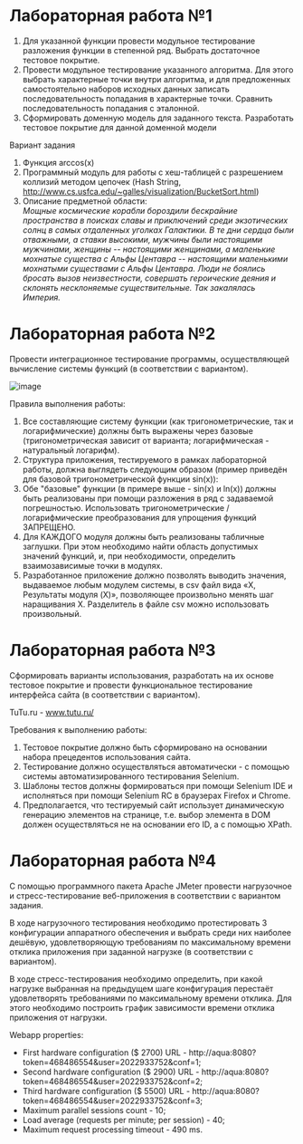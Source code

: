 # Лабораторная работа №1

1.	Для указанной функции провести модульное тестирование разложения функции в степенной ряд. Выбрать достаточное тестовое покрытие.
2.	Провести модульное тестирование указанного алгоритма. Для этого выбрать характерные точки внутри алгоритма, и для предложенных самостоятельно наборов исходных данных записать последовательность попадания в характерные точки. Сравнить последовательность попадания с эталонной.
3.	Сформировать доменную модель для заданного текста.  Разработать тестовое покрытие для данной доменной модели

Вариант задания
1.	Функция arccos(x)
2.	Программный модуль для работы c хеш-таблицей с разрешением коллизий методом цепочек (Hash String, http://www.cs.usfca.edu/~galles/visualization/BucketSort.html)
3.	Описание предметной области:  
*Мощные космические корабли бороздили бескрайние пространства в поисках славы и приключений среди экзотических солнц в самых отдаленных уголках Галактики. В те дни сердца были отважными, а ставки высокими, мужчины были настоящими мужчинами, женщины -- настоящими женщинами, а маленькие мохнатые существа с Альфы Центавра -- настоящими маленькими мохнатыми существами с Альфы Центавра. Люди не боялись бросать вызов неизвестности, совершать героические деяния и склонять несклоняемые существительные. Так закалялась Империя.*


# Лабораторная работа №2

Провести интеграционное тестирование программы, осуществляющей вычисление системы функций (в соответствии с вариантом).

![image](https://user-images.githubusercontent.com/30019001/158062860-b19ea2bd-804a-45d8-8a5b-64c885d44a66.png)

Правила выполнения работы:
1.	Все составляющие систему функции (как тригонометрические, так и логарифмические) должны быть выражены через базовые (тригонометрическая зависит от варианта; логарифмическая - натуральный логарифм).
2.	Структура приложения, тестируемого в рамках лабораторной работы, должна выглядеть следующим образом (пример приведён для базовой тригонометрической функции sin(x)):
3.	Обе "базовые" функции (в примере выше - sin(x) и ln(x)) должны быть реализованы при помощи разложения в ряд с задаваемой погрешностью. Использовать тригонометрические / логарифмические преобразования для упрощения функций ЗАПРЕЩЕНО.
4.	Для КАЖДОГО модуля должны быть реализованы табличные заглушки. При этом необходимо найти область допустимых значений функций, и, при необходимости, определить взаимозависимые точки в модулях.
5.	Разработанное приложение должно позволять выводить значения, выдаваемое любым модулем системы, в сsv файл вида «X, Результаты модуля (X)», позволяющее произвольно менять шаг наращивания Х. Разделитель в файле csv можно использовать произвольный.

# Лабораторная работа №3

Сформировать варианты использования, разработать на их основе тестовое покрытие и провести функциональное тестирование интерфейса сайта (в соответствии с вариантом).  

TuTu.ru - www.tutu.ru/  

Требования к выполнению работы:
1.	Тестовое покрытие должно быть сформировано на основании набора прецедентов использования сайта.
2.	Тестирование должно осуществляться автоматически - с помощью системы автоматизированного тестирования Selenium.
3.	Шаблоны тестов должны формироваться при помощи Selenium IDE и исполняться при помощи Selenium RC в браузерах Firefox и Chrome.
4.	Предполагается, что тестируемый сайт использует динамическую генерацию элементов на странице, т.е. выбор элемента в DOM должен осуществляться не на основании его ID, а с помощью XPath.

# Лабораторная работа №4

С помощью программного пакета Apache JMeter провести нагрузочное и стресс-тестирование веб-приложения в соответствии с вариантом задания.

В ходе нагрузочного тестирования необходимо протестировать 3 конфигурации аппаратного обеспечения и выбрать среди них наиболее дешёвую, удовлетворяющую требованиям по максимальному времени отклика приложения при заданной нагрузке (в соответствии с вариантом).

В ходе стресс-тестирования необходимо определить, при какой нагрузке выбранная на предыдущем шаге конфигурация перестаёт удовлетворять требованиями по максимальному времени отклика. Для этого необходимо построить график зависимости времени отклика приложения от нагрузки.

Webapp properties:
* First hardware configuration ($ 2700) URL - http://aqua:8080?token=468486554&user=2022933752&conf=1;
* Second hardware configuration ($ 2900) URL - http://aqua:8080?token=468486554&user=2022933752&conf=2;
* Third hardware configuration ($ 5500) URL - http://aqua:8080?token=468486554&user=2022933752&conf=3;
* Maximum parallel sessions count - 10;
* Load average (requests per minute; per session) - 40;
* Maximum request processing timeout - 490 ms.
